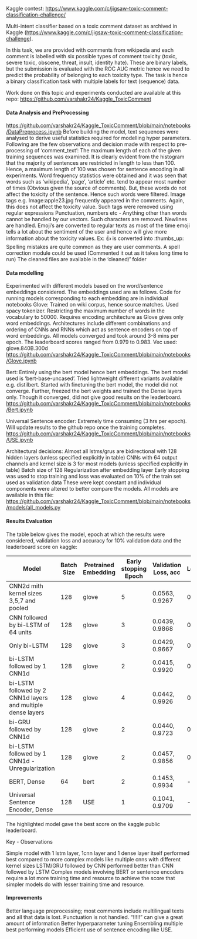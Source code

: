 Kaggle contest: https://www.kaggle.com/c/jigsaw-toxic-comment-classification-challenge/

Multi-intent classifier based on a toxic comment dataset as archived in Kaggle (https://www.kaggle.com/c/jigsaw-toxic-comment-classification-challenge).

In this task, we are provided with comments from wikipedia and each comment is labelled with six possible types of comment toxicity (toxic, severe toxic, obscene, threat, insult, identity hate). These are binary labels, but the submission is evaluated with the ROC AUC metric hence we need to predict the probability of belonging to each toxicity type. The task is hence a binary classification task with multiple labels for text (sequence) data.

Work done on this topic and experiments conducted are available at this repo: https://github.com/varshakr24/Kaggle_ToxicComment

#### Data Analysis and PreProcessing ####
https://github.com/varshakr24/Kaggle_ToxicComment/blob/main/notebooks/DataPreprocess.ipynb
Before building the model, text sequences were analysed to derive useful statistics required for modelling hyper parameters. Following are the few observations and decision made with respect to pre-processing of ‘comment_text’:
The maximum length of each of the given training sequences was examined. It is clearly evident from the histogram that the majority of sentences are restricted in length to less than 100. Hence, a maximum length of 100 was chosen for sentence encoding in all experiments. 
Word frequency statistics were obtained and it was seen that words such as ‘wikipedia’, ‘page’, ‘article’ etc. tend to appear most number of times (Obvious given the source of comments). But, these words do not affect the toxicity of the sentence. Hence such words were filtered. 
Image tags e.g. Image:apple23.jpg frequently appeared in the comments. Again, this does not affect the toxicity value. Such tags were removed using regular expressions
Punctuation, numbers etc - Anything other than words cannot be handled by our vectors. Such characters are removed. Newlines are handled.
Emoji’s are converted to regular texts as most of the time emoji tells a lot about the sentiment of the user and hence will give more information about the toxicity values. 
Ex: 👍 is converted into :thumbs_up:
Spelling mistakes are quite common as they are user comments. A spell correction module could be used (Commented it out as it takes long time to run)
The cleaned files are available in the ‘cleaned/’ folder

#### Data modelling ####
Experimented with different models based on the word/sentence embeddings considered. The embeddings used are as follows. Code for running models corresponding to each embedding are in individual notebooks
Glove: Trained on wiki corpus, hence source matches. Used spacy tokenizer. Restricting the maximum number of words in the vocabulary to 50000. Requires encoding architecture as Glove gives only word embeddings. Architectures include different combinations and ordering of CNNs and RNNs which act as sentence encoders on top of word embeddings. All models converged and took around 3-8 mins per epoch. The leaderboard scores ranged from 0.979 to 0.983. Vec used: glove.840B.300d
https://github.com/varshakr24/Kaggle_ToxicComment/blob/main/notebooks/Glove.ipynb

Bert: Entirely using the bert model hence bert embeddings. The bert model used is ‘bert-base-uncased’. Tried lightweight different variants available e.g. distilbert. Started with finetuning the bert model, the model did not converge. Further, freezed the bert weights and trained the Dense layers only. Though it converged, did not give good results on the leaderboard.
https://github.com/varshakr24/Kaggle_ToxicComment/blob/main/notebooks/Bert.ipynb

Universal Sentence encoder: Extremely time consuming (3 hrs per epoch). Will update results to the github repo once the training completes.
https://github.com/varshakr24/Kaggle_ToxicComment/blob/main/notebooks/USE.ipynb


Architectural decisions:
Almost all lstms/grus are bidirectional with 128 hidden layers (unless specified explicitly in table)
CNNs with 64 output channels and kernel size is 3 for most models (unless specified explicitly in table)
Batch size of 128 
Regularization after embedding layer
Early stopping was used to stop training and loss was evaluated on 10% of the train set used as validation data
These were kept constant and individual components were altered to better compare the models. All models are available in this file: https://github.com/varshakr24/Kaggle_ToxicComment/blob/main/notebooks/models/all_models.py

#### Results Evaluation ####

The table below gives the model, epoch at which the results were considered, validation loss and accuracy for 10% validation data and the leaderboard score on kaggle:

|Model|Batch Size|Pretrained Embedding|Early stopping Epoch|Validation Loss, acc|Kaggle Leaderboard Score|
|---|---|---|---|---|---|
|CNN2d mith kernel sizes 3,5,7 and pooled|128|glove|5|0.0563, 0.9267|0.956|
|CNN followed by bi-LSTM of 64 units|128|glove|3|0.0439, 0.9868|0.98144|
|Only bi-LSTM|128|glove|3|0.0429, 0.9667|0.98257|
|bi-LSTM followed by 1 CNN1d|128|glove|2|0.0415, 0.9920|0.98316|
|bi-LSTM followed by 2 CNN1d layers and multiple dense layers|128|glove|4|0.0442, 0.9926|0.97936|
|bi-GRU followed by CNN1d|128|glove|2|0.0440, 0.9723|0.98251|
|bi-LSTM followed by 1 CNN1d - Unregularization|128|glove|2|0.0457, 0.9856|0.98218|
|BERT, Dense|64|bert|2|0.1453, 0.9934|-|
|Universal Sentence Encoder, Dense|128|USE|1|0.1041, 0.9709|-|

The highlighted model gave the best score on the kaggle public leaderboard.


Key - Observations

Simple model with 1 lstm layer, 1cnn layer and 1 dense layer itself performed best compared to more complex models like multiple cnns with different kernel sizes 
LSTM/GRU followed by CNN performed better than CNN followed by LSTM
Complex models involving BERT or sentence encoders require a lot more training time and resource to achieve the score that simpler models do with lesser training time and resource.

#### Improvements ####
Better language preprocessing; most comments include multilingual texts and all that data is lost. 
Punctuation is not handled. “!!!!!” can give a great amount of information
Better hyperparameter tuning
Ensembling multiple best performing models
Efficient use of sentence encoding like USE.

